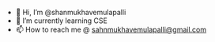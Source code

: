 - 👋 Hi, I’m @shanmukhavemulapalli
- 🌱 I’m currently learning CSE
- 📫 How to reach me @ sahnmukhavemulapalli@gmail.com

<!---
shanmukhavemulapalli/shanmukhavemulapalli is a ✨ special ✨ repository because its `README.md` (this file) appears on your GitHub profile.
You can click the Preview link to take a look at your changes.
--->
